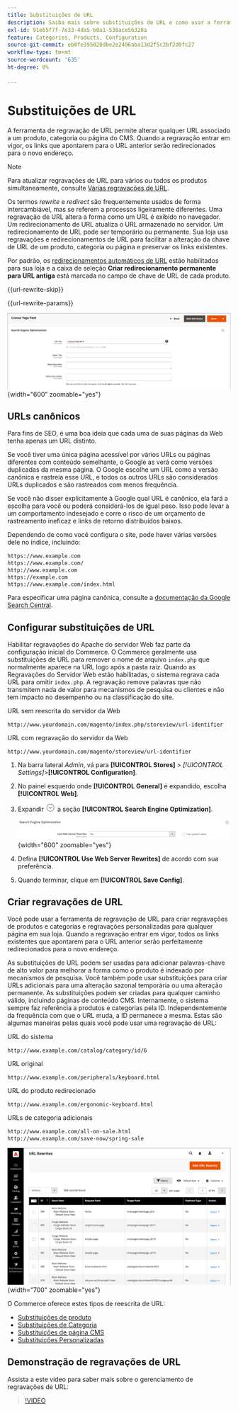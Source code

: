 ```yaml
---
title: Substituições de URL
description: Saiba mais sobre substituições de URL e como usar a ferramenta de regravação de URL do Commerce para alterar URLs associados a um produto, categoria ou página do CMS.
exl-id: 91e65f7f-7e33-4da5-b0a1-538ace56328a
feature: Categories, Products, Configuration
source-git-commit: eb0fe395020dbe2e2496aba13d2f5c2bf2d0fc27
workflow-type: tm+mt
source-wordcount: '635'
ht-degree: 0%

---
```


# Substituições de URL

A ferramenta de regravação de URL permite alterar qualquer URL associado a um produto, categoria ou página do CMS. Quando a regravação entrar em vigor, os links que apontarem para o URL anterior serão redirecionados para o novo endereço.

>[!NOTE]
>
>Para atualizar regravações de URL para vários ou todos os produtos simultaneamente, consulte [Várias regravações de URL](url-rewrite-product.md#multiple-url-rewrites).

Os termos _rewrite_ e _redirect_ são frequentemente usados de forma intercambiável, mas se referem a processos ligeiramente diferentes. Uma regravação de URL altera a forma como um URL é exibido no navegador. Um redirecionamento de URL atualiza o URL armazenado no servidor. Um redirecionamento de URL pode ser temporário ou permanente. Sua loja usa regravações e redirecionamentos de URL para facilitar a alteração da chave de URL de um produto, categoria ou página e preservar os links existentes.

Por padrão, os [redirecionamentos automáticos de URL](url-redirect-product-automatic.md) estão habilitados para sua loja e a caixa de seleção **Criar redirecionamento permanente para URL antiga** está marcada no campo de chave de URL de cada produto.

{{url-rewrite-skip}}

{{url-rewrite-params}}

![Otimização do mecanismo de pesquisa - criar redirecionamento de URL permanente](./assets/product-search-engine-optimization-create-permanent-redirect.png){width="600" zoomable="yes"}

## URLs canônicos

Para fins de SEO, é uma boa ideia que cada uma de suas páginas da Web tenha apenas um URL distinto.

Se você tiver uma única página acessível por vários URLs ou páginas diferentes com conteúdo semelhante, o Google as verá como versões duplicadas da mesma página. O Google escolhe um URL como a versão canônica e rastreia esse URL, e todos os outros URLs são considerados URLs duplicados e são rastreados com menos frequência.

Se você não disser explicitamente à Google qual URL é canônico, ela fará a escolha para você ou poderá considerá-los de igual peso. Isso pode levar a um comportamento indesejado e corre o risco de um orçamento de rastreamento ineficaz e links de retorno distribuídos baixos.

Dependendo de como você configura o site, pode haver várias versões dele no índice, incluindo:

    https://www.example.com
    https://www.example.com/
    http://www.example.com
    https://example.com
    https://www.example.com/index.html

Para especificar uma página canônica, consulte a [documentação da Google Search Central](https://developers.google.com/search/docs/crawling-indexing/consolidate-duplicate-urls).

## Configurar substituições de URL

Habilitar regravações do Apache do servidor Web faz parte da configuração inicial do Commerce. O Commerce geralmente usa substituições de URL para remover o nome de arquivo `index.php` que normalmente aparece na URL logo após a pasta raiz. Quando as Regravações do Servidor Web estão habilitadas, o sistema regrava cada URL para omitir `index.php`. A regravação remove palavras que não transmitem nada de valor para mecanismos de pesquisa ou clientes e não tem impacto no desempenho ou na classificação do site.

URL sem reescrita do servidor da Web

    http://www.yourdomain.com/magento/index.php/storeview/url-identifier

URL com regravação do servidor da Web

    http://www.yourdomain.com/magento/storeview/url-identifier

1. Na barra lateral _Admin_, vá para **[!UICONTROL Stores]** > _[!UICONTROL Settings]_>**[!UICONTROL Configuration]**.

1. No painel esquerdo onde **[!UICONTROL General]** é expandido, escolha **[!UICONTROL Web]**.

1. Expandir ![Seletor de expansão](../assets/icon-display-expand.png) a seção **[!UICONTROL Search Engine Optimization]**.

   ![Configuração geral - Otimização do mecanismo de pesquisa da Web](../configuration-reference/general/assets/web-search-engine-optimization.png){width="600" zoomable="yes"}

1. Defina **[!UICONTROL Use Web Server Rewrites]** de acordo com sua preferência.

1. Quando terminar, clique em **[!UICONTROL Save Config]**.

## Criar regravações de URL

Você pode usar a ferramenta de regravação de URL para criar regravações de produtos e categorias e regravações personalizadas para qualquer página em sua loja. Quando a regravação entrar em vigor, todos os links existentes que apontarem para o URL anterior serão perfeitamente redirecionados para o novo endereço.

As substituições de URL podem ser usadas para adicionar palavras-chave de alto valor para melhorar a forma como o produto é indexado por mecanismos de pesquisa. Você também pode usar substituições para criar URLs adicionais para uma alteração sazonal temporária ou uma alteração permanente. As substituições podem ser criadas para qualquer caminho válido, incluindo páginas de conteúdo CMS. Internamente, o sistema sempre faz referência a produtos e categorias pela ID. Independentemente da frequência com que o URL muda, a ID permanece a mesma. Estas são algumas maneiras pelas quais você pode usar uma regravação de URL:

URL do sistema

    http://www.example.com/catalog/category/id/6

URL original

    http://www.example.com/peripherals/keyboard.html

URL do produto redirecionado

    http://www.example.com/ergonomic-keyboard.html

URLs de categoria adicionais

    http://www.example.com/all-on-sale.html
    http://www.example.com/save-now/spring-sale

![A URL reescreve a grade](./assets/url-rewrites.png){width="700" zoomable="yes"}

O Commerce oferece estes tipos de reescrita de URL:

* [Substituições de produto](url-rewrite-product.md)
* [Substituições de Categoria](url-rewrite-category.md)
* [Substituições de página CMS](url-rewrite-cms-page.md)
* [Substituições Personalizadas](url-rewrite-custom.md)

## Demonstração de regravações de URL

Assista a este vídeo para saber mais sobre o gerenciamento de regravações de URL:

>[!VIDEO](https://video.tv.adobe.com/v/343751?quality=12&learn=on)
